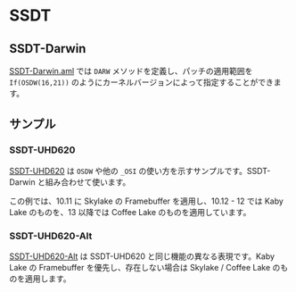 # SSDT
## SSDT-Darwin
[SSDT-Darwin.aml](./SSDT-Darwin.aml) では `DARW` メソッドを定義し、パッチの適用範囲を `If(OSDW(16,21))` のようにカーネルバージョンによって指定することができます。

## サンプル
### SSDT-UHD620
[SSDT-UHD620](./SSDT-UHD620.dsl) は `OSDW` や他の `_OSI` の使い方を示すサンプルです。SSDT-Darwin と組み合わせて使います。

この例では、10.11 に Skylake の Framebuffer を適用し、10.12 - 12 では Kaby Lake のものを、13 以降では Coffee Lake のものを適用しています。

### SSDT-UHD620-Alt
[SSDT-UHD620-Alt](./SSDT-UHD620-Alt.dsl) は SSDT-UHD620 と同じ機能の異なる表現です。Kaby Lake の Framebuffer を優先し、存在しない場合は Skylake / Coffee Lake のものを適用します。
